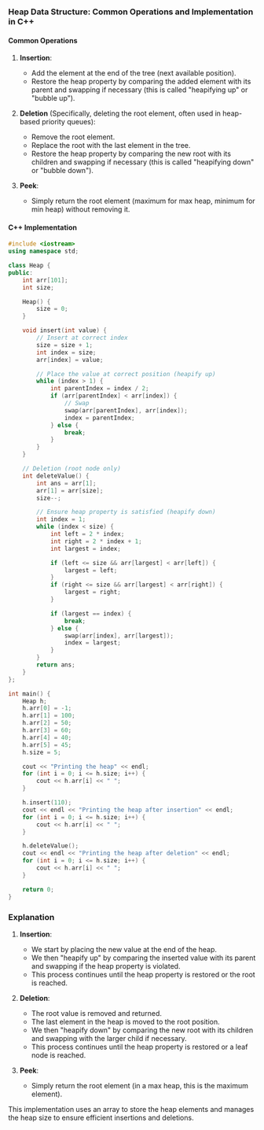 ### Heap Data Structure: Common Operations and Implementation in C++

#### Common Operations
1. **Insertion**:
   - Add the element at the end of the tree (next available position).
   - Restore the heap property by comparing the added element with its parent and swapping if necessary (this is called "heapifying up" or "bubble up").

2. **Deletion** (Specifically, deleting the root element, often used in heap-based priority queues):
   - Remove the root element.
   - Replace the root with the last element in the tree.
   - Restore the heap property by comparing the new root with its children and swapping if necessary (this is called "heapifying down" or "bubble down").

3. **Peek**:
   - Simply return the root element (maximum for max heap, minimum for min heap) without removing it.

#### C++ Implementation

```cpp
#include <iostream>
using namespace std;

class Heap {
public:
    int arr[101];
    int size;

    Heap() {
        size = 0;
    }

    void insert(int value) {
        // Insert at correct index
        size = size + 1;
        int index = size;
        arr[index] = value;

        // Place the value at correct position (heapify up)
        while (index > 1) {
            int parentIndex = index / 2;
            if (arr[parentIndex] < arr[index]) {
                // Swap
                swap(arr[parentIndex], arr[index]);
                index = parentIndex;
            } else {
                break;
            }
        }
    }

    // Deletion (root node only)
    int deleteValue() {
        int ans = arr[1];
        arr[1] = arr[size];
        size--;

        // Ensure heap property is satisfied (heapify down)
        int index = 1;
        while (index < size) {
            int left = 2 * index;
            int right = 2 * index + 1;
            int largest = index;

            if (left <= size && arr[largest] < arr[left]) {
                largest = left;
            }
            if (right <= size && arr[largest] < arr[right]) {
                largest = right;
            }

            if (largest == index) {
                break;
            } else {
                swap(arr[index], arr[largest]);
                index = largest;
            }
        }
        return ans;
    }
};

int main() {
    Heap h;
    h.arr[0] = -1;
    h.arr[1] = 100;
    h.arr[2] = 50;
    h.arr[3] = 60;
    h.arr[4] = 40;
    h.arr[5] = 45;
    h.size = 5;

    cout << "Printing the heap" << endl;
    for (int i = 0; i <= h.size; i++) {
        cout << h.arr[i] << " ";
    }

    h.insert(110);
    cout << endl << "Printing the heap after insertion" << endl;
    for (int i = 0; i <= h.size; i++) {
        cout << h.arr[i] << " ";
    }

    h.deleteValue();
    cout << endl << "Printing the heap after deletion" << endl;
    for (int i = 0; i <= h.size; i++) {
        cout << h.arr[i] << " ";
    }

    return 0;
}
```

### Explanation

1. **Insertion**:
   - We start by placing the new value at the end of the heap.
   - We then "heapify up" by comparing the inserted value with its parent and swapping if the heap property is violated.
   - This process continues until the heap property is restored or the root is reached.

2. **Deletion**:
   - The root value is removed and returned.
   - The last element in the heap is moved to the root position.
   - We then "heapify down" by comparing the new root with its children and swapping with the larger child if necessary.
   - This process continues until the heap property is restored or a leaf node is reached.

3. **Peek**:
   - Simply return the root element (in a max heap, this is the maximum element).

This implementation uses an array to store the heap elements and manages the heap size to ensure efficient insertions and deletions.
